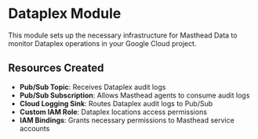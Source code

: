 # Dataplex Module

This module sets up the necessary infrastructure for Masthead Data to monitor Dataplex operations in your Google Cloud project.

## Resources Created

- **Pub/Sub Topic**: Receives Dataplex audit logs
- **Pub/Sub Subscription**: Allows Masthead agents to consume audit logs
- **Cloud Logging Sink**: Routes Dataplex audit logs to Pub/Sub
- **Custom IAM Role**: Dataplex locations access permissions
- **IAM Bindings**: Grants necessary permissions to Masthead service accounts

